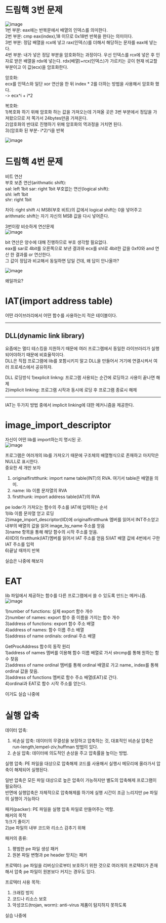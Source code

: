 # 드림핵 3번 문제  
![image](https://user-images.githubusercontent.com/65746019/117529038-3fb93600-b010-11eb-9b4d-31f7e41f3099.png)  
1번 부분: eax에는 반복문에서 배열의 인덱스를 의미한다.  
2번 부분: cmp eax(index),18 이므로 0x18번 반복을 한다는 의미이다.  
3번 부분: 정답 배열을 rcx에 넣고 rax(인덱스)를 더해서 해당하는 문자를 eax에 넣는다.  
4번 부분: 내가 넣은 정답 부분을 암호화하는 과정이다. 우선 인덱스를 rcx에 넣은 후 인자로 받은 배열을 rdx에 넣는다. rdx(배열)+rcx(인덱스)가 가르키는 곳이 현재 비교할 부분이고 이 값(ecx)을 암호화한다.   

암호화:  
ecx를 인덱스와 일단 xor 연산을 한 뒤 index * 2를 더하는 방법을 사용해서 암호화 했다.  
-> ecx^i + i*2  

복호화:  
1)복호화 하기 위해 암호화 하는 값을 가져오는데 가져올 곳은 3번 부분에서 정답을 가져왔으므로 저 쪽가서 24bytes만큼 가져온다.  
2)암호화의 반대로 진행하기 위해 암호화의 역과정을 거치면 된다.  
3)(암호화 된 부분- i*2)^i을 반복


![image](https://user-images.githubusercontent.com/65746019/117529329-f964d680-b011-11eb-9f4f-b0a9b576a92c.png)  


# 드림핵 4번 문제  
비트 연산  
부호 보존 연산(arithmatic shift):  
sal: left 1bit
sar: right 1bit
부호없는 연산(logical shift):  
shl: left 1bit  
shr: right 1bit  

차이: right shift 시 MSB(부호 비트)의 값에서 logical shift는 0을 넣어주고 arithmatic shift는 자기 자신의 MSB 값을 다시 넣어준다.  


3번이랑 비슷하게 연산문제  
![image](https://user-images.githubusercontent.com/65746019/117537958-faf8c380-b03e-11eb-9ac7-559d35048a85.png)  

bit 연산은 양수에 대해 진행하므로 부호 생각할 필요없다.  
eax를 sar로 4bit를 오른쪽으로 보낸 결과와 ecx를 shl로 4bit한 값을 0xf0와 and 연산 한 결과를 or 연산한다.  
그 값이 정답과 비교해서 동일하면 답일 건데, 왜 답이 안나올까?  

![image](https://user-images.githubusercontent.com/65746019/117538836-abb49200-b042-11eb-843b-08fe49df50cf.png)  

왜일까요?



# IAT(import address table)  
어떤 라이브러리에서 어떤 함수를 사용하는지 적은 테이블이다.  

---

## DLL(dynamic link library)  
요즘에는 멀티 테스킹을 지원하기 때문에 여러 프로그램에서 동일한 라이브러리가 실행되어야하기 때문에 비효율적이다.  
DLL은 직접 프로그램에 lib를 포함시키지 말고 DLL을 만들어서 거기에 연결시켜서 여러 프로세스에서 공유하자.  

DLL 로딩방식
1)explicit linkng: 프로그램 사용되는 순간에 로딩하고 사용이 끝나면 해제  
2)implicit linking: 프로그램 시작과 동시에 로딩 후 프로그램 종료시 해제  

---

IAT는 두가지 방법 중에서 implicit linking에 대한 메커니즘을 제공한다.  

# image_import_descriptor  
자신이 어떤 lib를 import하는지 명시된 곳.  
![image](https://user-images.githubusercontent.com/65746019/117534888-42c31f00-b02e-11eb-88a5-d6c8c646bde5.png)  

프로그램은 여러개의 lib를 가져오기 때문에 구조체의 배열형식으로 존재하고 마지막은 NULL로 표시한다.  
중요한 세 개만 보자  
1) originalfirstthunk: import name table(INT)의 RVA. 여기서 table은 배열을 의미.  
2) name: lib 이름 문자열의 RVA  
3) firstthunk: import address table(IAT)의 RVA  

pe loder가 가져오는 함수의 주소를 IAT에 입력하는 순서  
1)lib 이름 문자열 얻고 로딩  
2)image_import_descriptor(IID)에 originalfirstthunk 멤버를 읽어서 INT주소얻고 내부의 배열의 값을 읽어 image_by_name 주소를 얻음  
3)name 항목을 통해 해당 함수의 시작 주소를 얻음.  
4)IID의 firstthunk(IAT)멤버를 읽어서 IAT 주소를 얻음
5)IAT 배열 값에 4번에서 구한 IAT 주소를 입력  
6)끝날 때까지 반복

실습은 나중에 해보자  


# EAT  
lib 파일에서 제공하는 함수를 다른 프로그램에서 쓸 수 있도록 만드는 메커니즘.  
![image](https://user-images.githubusercontent.com/65746019/117535796-553f5780-b032-11eb-89c0-4bce21eac2cd.png)

1)number of functions: 실제 export 함수 개수  
2)number of names: export 함수 중 이름을 가지는 함수 개수  
3)address of functions: export 함수 주소 배열  
4)address of names: 함수 이름 주소 배열  
5)address of name ordinals: ordinal 주소 배열  

GetProcAddress 함수의 동작 원리  
1)address of names 멤버를 이용해 함수 이름 배열로 가서 strcmp를 통해 원하는 함수 찾음  
2)address of name ordinal 멤버를 통해 ordinal 배열로 가고 name_ index를 통해 ordinal 값을 찾음.  
3)address of functions 멤버로 함수 주소 배열(EAT)로 간다.  
4)ordinal과 EAT로 함수 시작 주소를 얻는다.  

이거도 실습 나중에  




# 실행 압축  
데이터 압축: 
1) 비손실 압축: 데이터의 무결성을 보장하고 압축하는 것, 대표적인 비손실 압축은 run-length,lempel-ziv,huffman 방법이 있다.  
2) 손실 압축: 데이터에 의도적인 손상을 주고 압축률을 높이는 방법.  

실행 압축: PE 파일을 대상으로 압축해제 코드를 사용해서 실행시 메모리에 올라가서 압축이 해제되어 실행된다.  

일반 압축은 모든 파일 대상으로 높은 압축이 가능하지만 별도의 압축해제 프로그램이 필요하다.  
반면에 실행압축은 자체적으로 압축해제를 하기에 실행 시간이 조금 느리지만 pe 파일의 실행이 가능하다

패커(packer): PE 파일을 실행 압축 파일로 만들어주는 역할.  
패커의 목적  
1)크기 줄이기  
2)pe 파일의 내부 코드와 리소스 감추기 위해  

패커의 종류:
1) 평범한 pe 파일 생성 패커  
2) 원본 파일 변형과 pe header 망치는 패커


프로텍터: pe 파일을 리버싱으로부터 보호하기 위한 것으로 여러개의 프로텍터가 존재해서 압축 pe 파일이 원본보다 커지는 경우도 있다.  

프로텍터 사용 목적:  
1) 크래킹 방지
2) 코드나 리소스 보호  
3) 악성코드(trojan, worm): anti-virus 제품이 탐지하지 못하도록  

실습 나중에  









